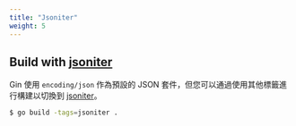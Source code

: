 ```yaml
---
title: "Jsoniter"
weight: 5
---
```


## Build with [jsoniter](https://github.com/json-iterator/go)

Gin 使用 `encoding/json` 作為預設的 JSON 套件，但您可以通過使用其他標籤進行構建以切換到 [jsoniter](https://github.com/json-iterator/go)。

```sh
$ go build -tags=jsoniter .
```

